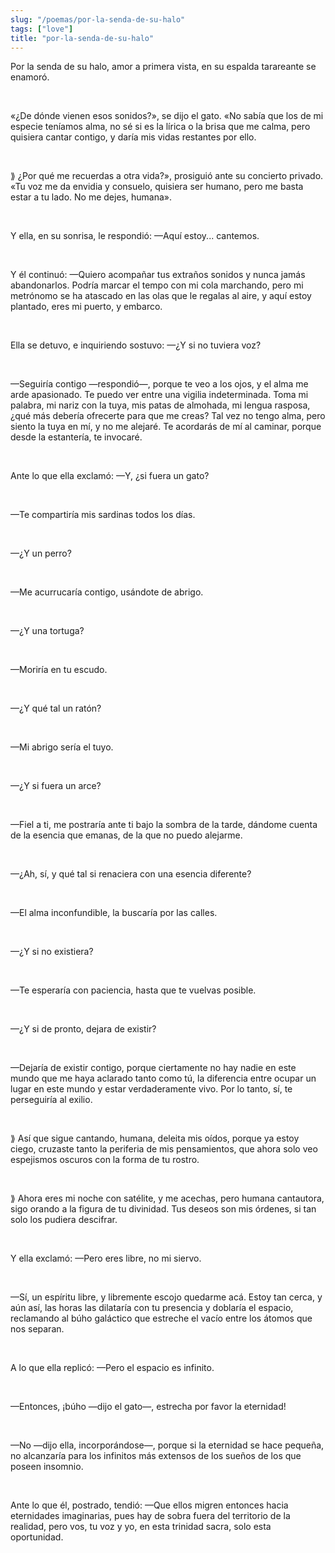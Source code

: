 ```yaml
---
slug: "/poemas/por-la-senda-de-su-halo"
tags: ["love"]
title: "por-la-senda-de-su-halo"
---
```

Por la senda de su halo, amor a primera vista, en su espalda tarareante se enamoró.

&nbsp;

«¿De dónde vienen esos sonidos?», se dijo el gato. «No sabía que los de mi especie teníamos alma, no sé si es la lírica o la brisa que me calma, pero quisiera cantar contigo, y daría mis vidas restantes por ello.

&nbsp;

⟫ ¿Por qué me recuerdas a otra vida?», prosiguió ante su concierto privado. «Tu voz me da envidia y consuelo, quisiera ser humano, pero me basta estar a tu lado. No me dejes, humana».

&nbsp;

Y ella, en su sonrisa, le respondió: —Aquí estoy... cantemos.

&nbsp;

Y él continuó: —Quiero acompañar tus extraños sonidos y nunca jamás abandonarlos. Podría marcar el tempo con mi cola marchando, pero mi metrónomo se ha atascado en las olas que le regalas al aire, y aquí estoy plantado, eres mi puerto, y embarco.

&nbsp;

Ella se detuvo, e inquiriendo sostuvo: —¿Y si no tuviera voz?

&nbsp;

—Seguiría contigo —respondió—, porque te veo a los ojos, y el alma me arde apasionado. Te puedo ver entre una vigilia indeterminada. Toma mi palabra, mi nariz con la tuya, mis patas de almohada, mi lengua rasposa, ¿qué más debería ofrecerte para que me creas? Tal vez no tengo alma, pero siento la tuya en mí, y no me alejaré. Te acordarás de mí al caminar, porque desde la estantería, te invocaré.

&nbsp;

Ante lo que ella exclamó: —Y, ¿si fuera un gato?

&nbsp;

—Te compartiría mis sardinas todos los días.

&nbsp;

—¿Y un perro?

&nbsp;

—Me acurrucaría contigo, usándote de abrigo.

&nbsp;

—¿Y una tortuga?

&nbsp;

—Moriría en tu escudo.

&nbsp;

—¿Y qué tal un ratón?

&nbsp;

—Mi abrigo sería el tuyo.

&nbsp;

—¿Y si fuera un arce?

&nbsp;

—Fiel a ti, me postraría ante ti bajo la sombra de la tarde, dándome cuenta de la esencia que emanas, de la que no puedo alejarme.

&nbsp;

—¿Ah, sí, y qué tal si renaciera con una esencia diferente?

&nbsp;

—El alma inconfundible, la buscaría por las calles.

&nbsp;

—¿Y si no existiera?

&nbsp;

—Te esperaría con paciencia, hasta que te vuelvas posible.

&nbsp;

—¿Y si de pronto, dejara de existir?

&nbsp;

—Dejaría de existir contigo, porque ciertamente no hay nadie en este mundo que me haya aclarado tanto como tú, la diferencia entre ocupar un lugar en este mundo y estar verdaderamente vivo. Por lo tanto, sí, te perseguiría al exilio.

&nbsp;

⟫ Así que sigue cantando, humana, deleita mis oídos, porque ya estoy ciego, cruzaste tanto la periferia de mis pensamientos, que ahora solo veo espejismos oscuros con la forma de tu rostro.

&nbsp;

⟫ Ahora eres mi noche con satélite, y me acechas, pero humana cantautora, sigo orando a la figura de tu divinidad. Tus deseos son mis órdenes, si tan solo los pudiera descifrar.

&nbsp;

Y ella exclamó: —Pero eres libre, no mi siervo.

&nbsp;

—Sí, un espíritu libre, y libremente escojo quedarme acá. Estoy tan cerca, y aún así, las horas las dilataría con tu presencia y doblaría el espacio, reclamando al búho galáctico que estreche el vacío entre los átomos que nos separan.

&nbsp;

A lo que ella replicó: —Pero el espacio es infinito.

&nbsp;

—Entonces, ¡búho —dijo el gato—, estrecha por favor la eternidad!

&nbsp;

—No —dijo ella, incorporándose—, porque si la eternidad se hace pequeña, no alcanzaría para los infinitos más extensos de los sueños de los que poseen insomnio.

&nbsp;

Ante lo que él, postrado, tendió: —Que ellos migren entonces hacia eternidades imaginarias, pues hay de sobra fuera del territorio de la realidad, pero vos, tu voz y yo, en esta trinidad sacra, solo esta oportunidad.